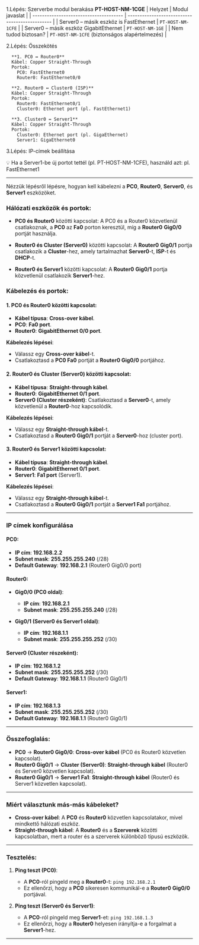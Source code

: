 1.Lépés: Szerverbe modul berakása
    **PT-HOST-NM-1CGE**
    | Helyzet                                | Modul javaslat                                 |
    | -------------------------------------- | ---------------------------------------------- |
    | Server0 – másik eszköz is FastEthernet | `PT-HOST-NM-1CFE`                              |
    | Server0 – másik eszköz GigabitEthernet | `PT-HOST-NM-1GE`                               |
    | Nem tudod biztosan?                    | `PT-HOST-NM-1CFE` (biztonságos alapértelmezés) |


2.Lépés: Összekötés

      **1. PC0 ↔ Router0**
      Kábel: Copper Straight-Through
      Portok:
        PC0: FastEthernet0
        Router0: FastEthernet0/0

      **2. Router0 ↔ Cluster0 (ISP)**
      Kábel: Copper Straight-Through
      Portok:
        Router0: FastEthernet0/1
        Cluster0: Ethernet port (pl. FastEthernet1)

      **3. Cluster0 ↔ Server1**
      Kábel: Copper Straight-Through
      Portok:
        Cluster0: Ethernet port (pl. GigaEthernet)
        Server1: GigaEthernet0
        
3.Lépés: IP-címek beállítása
    

💡 Ha a Server1-be új portot tettél (pl. PT-HOST-NM-1CFE), használd azt: pl. FastEthernet1




-------------------------------------------------------------------------------------------------------------------------------------------------------------

Nézzük lépésről lépésre, hogyan kell kábelezni a **PC0**, **Router0**, **Server0**, és **Server1** eszközöket.

### **Hálózati eszközök és portok:**

* **PC0 és Router0** közötti kapcsolat: A PC0 és a Router0 közvetlenül csatlakoznak, a **PC0** az **Fa0** porton keresztül, míg a **Router0** **Gig0/0** portját használja.

* **Router0 és Cluster (Server0)** közötti kapcsolat: A **Router0** **Gig0/1** portja csatlakozik a **Cluster**-hez, amely tartalmazhat **Server0**-t, **ISP**-t és **DHCP**-t.

* **Router0 és Server1** közötti kapcsolat: A **Router0** **Gig0/1** portja közvetlenül csatlakozik **Server1**-hez.

### **Kábelezés és portok:**

#### 1. **PC0 és Router0 közötti kapcsolat:**

* **Kábel típusa**: **Cross-over kábel**.
* **PC0**: **Fa0 port**.
* **Router0**: **GigabitEthernet 0/0 port**.

**Kábelezés lépései**:

* Válassz egy **Cross-over kábel**-t.
* Csatlakoztasd a **PC0 Fa0** portját a **Router0 Gig0/0** portjához.

#### 2. **Router0 és Cluster (Server0) közötti kapcsolat:**

* **Kábel típusa**: **Straight-through kábel**.
* **Router0**: **GigabitEthernet 0/1 port**.
* **Server0 (Cluster részeként)**: Csatlakoztasd a **Server0**-t, amely közvetlenül a **Router0**-hoz kapcsolódik.

**Kábelezés lépései**:

* Válassz egy **Straight-through kábel**-t.
* Csatlakoztasd a **Router0 Gig0/1** portját a **Server0**-hoz (cluster port).

#### 3. **Router0 és Server1 közötti kapcsolat:**

* **Kábel típusa**: **Straight-through kábel**.
* **Router0**: **GigabitEthernet 0/1 port**.
* **Server1**: **Fa1 port** (Server1).

**Kábelezés lépései**:

* Válassz egy **Straight-through kábel**-t.
* Csatlakoztasd a **Router0 Gig0/1** portját a **Server1 Fa1** portjához.

---

### **IP címek konfigurálása**

#### **PC0**:

* **IP cím**: **192.168.2.2**
* **Subnet mask**: **255.255.255.240** (/28)
* **Default Gateway**: **192.168.2.1** (Router0 Gig0/0 port)

#### **Router0**:

* **Gig0/0 (PC0 oldal)**:

  * **IP cím**: **192.168.2.1**
  * **Subnet mask**: **255.255.255.240** (/28)

* **Gig0/1 (Server0 és Server1 oldal)**:

  * **IP cím**: **192.168.1.1**
  * **Subnet mask**: **255.255.255.252** (/30)

#### **Server0 (Cluster részeként)**:

* **IP cím**: **192.168.1.2**
* **Subnet mask**: **255.255.255.252** (/30)
* **Default Gateway**: **192.168.1.1** (Router0 Gig0/1)

#### **Server1**:

* **IP cím**: **192.168.1.3**
* **Subnet mask**: **255.255.255.252** (/30)
* **Default Gateway**: **192.168.1.1** (Router0 Gig0/1)

---

### **Összefoglalás:**

* **PC0** → **Router0 Gig0/0**: **Cross-over kábel** (PC0 és Router0 közvetlen kapcsolat).
* **Router0 Gig0/1** → **Cluster (Server0)**: **Straight-through kábel** (Router0 és Server0 közvetlen kapcsolat).
* **Router0 Gig0/1** → **Server1 Fa1**: **Straight-through kábel** (Router0 és Server1 közvetlen kapcsolat).

---

### **Miért választunk más-más kábeleket?**

* **Cross-over kábel**: A **PC0** és **Router0** közvetlen kapcsolatakor, mivel mindkettő hálózati eszköz.
* **Straight-through kábel**: A **Router0** és a **Szerverek** közötti kapcsolatban, mert a router és a szerverek különböző típusú eszközök.

---

### **Tesztelés:**

1. **Ping teszt (PC0)**:

   * A **PC0**-ról pingeld meg a **Router0**-t: `ping 192.168.2.1`
   * Ez ellenőrzi, hogy a **PC0** sikeresen kommunikál-e a **Router0** **Gig0/0** portjával.

2. **Ping teszt (Server0 és Server1)**:

   * A **PC0**-ról pingeld meg **Server1**-et: `ping 192.168.1.3`
   * Ez ellenőrzi, hogy a **Router0** helyesen irányítja-e a forgalmat a **Server1**-hez.

---
